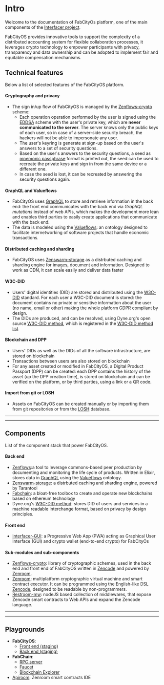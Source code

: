# Intro

Welcome to the documentation of FabCityOs platform, one of the main components of the [Interfacer project](https://interfacerproject.eu).

FabCityOS provides innovative tools to support the complexity of a distributed accounting system for flexible collaboration processes, it leverages crypto technology to empower participants with privacy, transparency and data ownership and can be adopted to implement fair and equitable compensation mechanisms.



## Technical features

Below a list of selected features of the FabCityOS platform.

#### Cryptography and privacy
* The sign in/up flow of FabCityOS is managed by the [Zenflows-crypto](/pages/zenflows-crypto) scheme: 
  - Each operation operation performed by the user is signed using the [EDDSA](https://datatracker.ietf.org/doc/rfc8032/) scheme with the user's private key, which are **never communicated to the server**. The server knows only the public keys of each user, so in case of a server-side security breach, the hackers will not be able to impersonate any user. 
  - The user's keyring is generate at sign-up based on the user's answers to a set of security questions.
  - Based on the user's answers to the security questions, a seed as [mnemonic passphrase](https://github.com/bitcoin/bips/blob/master/bip-0039.mediawiki) format is printed out, the seed can be used to recreate the private keys and sign in from the same device or a different one. 
  - In case the seed is lost, it can be recreated by answering the security questions again.

#### GraphQL and Valueflows
* FabCityOS uses [GraphQL](https://graphql.org/) to store and retrieve information in the back end: the front end communicates with the back end via *GraphQL mutations* instead of web APIs, which makes the development more lean and enables third parties to easily create applications that communicate with the back end.
* The data is modeled using the [Valueflows](https://www.valueflo.ws/): an ontology designed to facilitate internetworking of software projects that handle economic transactions.

#### Distributed caching and sharding
* FabCityOS uses [Zenswarm-storage](/pages/zenswarm-storage.md) as a distrbuted caching and sharding engine for images, document and information. Designed to work as CDN, it can scale easily and deliver data faster 

#### W3C-DID 
* Users' digital identities (DID) are stored and distributed using the [W3C-DID](https://www.w3.org/TR/did-core/) standard. For each user a W3C-DID document is stored: the document contains no private or sensitive information about the user (no name, email or other) making the whole platform GDPR compliant by design.
* The DIDs are produced, and can be resolved, using Dyne.org's open source [W3C-DID method](https://new.dyne.org/W3C-DID/#/), which is registered in the [W3C-DID method list](https://www.w3.org/TR/did-spec-registries/#did-methods).

#### Blockchain and DPP
* Users' DIDs as well as the DIDs of all the software infrastructure, are stored on blockchain
* Transactions between users are also stored on blockchain
* For any asset created or modified in FabCityOS, a Digital Product Passport (DPP) can be created: each DPP contains the  history of the asset (up the DPP creation time), is stored on blockchain and can be verified on the platform, or by third parties, using a link or a QR code.

#### Import from git or LOSH
* Assets on FabCityOS can be created manually or by importing them from git repositories or from the [LOSH](https://losh.opennext.eu/) database.
-------------------
-------------------


## Components

List of the component stack that power FabCityOS.

#### Back end

* [Zenflows](/pages/zenflows.md):a tool to leverage commons-based peer production by documenting and monitoring the life cycle of products. Written in Elixir, stores data in [GraphQL](https://graphql.org/) using the [Valueflows](https://www.valueflo.ws/) ontology.
* [Zenswarm-storage](/pages/zenswarm-storage.md): a distrbuted caching and sharding engine, powered by Tarantool  
* [Fabchain](/pages/fabchain.md): a bloat-free toolbox to create and operate new blockchains based on ethereum technology 
* Dyne.org's [W3C-DID method](https://new.dyne.org/W3C-DID/#/): stores DID of users and services in a machine readable interchange format, based on privacy by design principles.


#### Front end

* [Interfacer-GUI](/pages/interfacer-gui.md): a Progressive Web App (PWA) acting as Graphical User Interface (GUI) and crypto wallet (end-to-end crypto) for FabCityOs 

<!--
* **Loshifacer** [... learn more about Loshifacer](/pages/loshifacer.md)
-->

#### Sub-modules and sub-components

* [Zenflows-crypto](/pages/zenflows-crypto): library of cryptographic schemes, used in the back end and front end of FabCityOS written in [Zencode](https://decodeproject.eu/blog/smart-contracts-english-speaker.html) and powered by [Zenroom](https://zenroom.org/).
* [Zenroom](https://zenroom.org/): multiplatform cryptographic virtual machine and smart contract executor. It can be programmed using the English-like DSL [Zencode](https://decodeproject.eu/blog/smart-contracts-english-speaker.html), designed to be readable by non-programmers. 
* [Restroom-mw](https://new.dyne.org/restroom-mw/#/): nodeJS based collection of middlewares, that expose Zencode smart contracts to Web APIs and expand the Zencode language.
-------------------
-------------------



## Playgrounds

* **FabCityOS**: 
  - [Front end (staging)](http://interfacer-gui-staging.dyne.org)
  - [Back end (staging)](http://65.109.11.42:8000/api/)
* **FabChain**:
  - [RPC server](http://test.fabchain.net:8545)
  - [Faucet](https://test.fabchain.net:5000)
  - [Blockchain Explorer](https://test.fabchain.net:8000)
* [Apiroom](https://apiroom.net/): Zenroom smart contracts IDE	